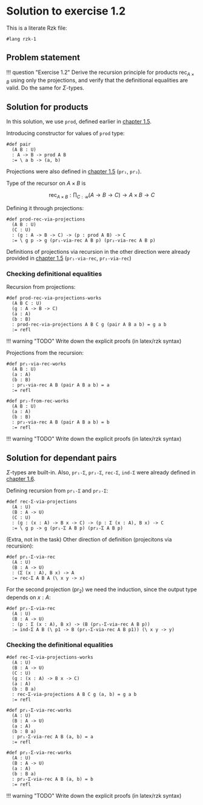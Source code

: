 # Solution to exercise 1.2

This is a literate Rzk file:

```rzk
#lang rzk-1
```

## Problem statement

!!! question "Exercise 1.2"
    Derive the recursion principle for products
    $\mathsf{rec}_{A \times B}$ using only the projections,
    and verify that the definitional equalities are valid.
    Do the same for $\Sigma$-types.

## Solution for products

In this solution, we use `prod`, defined earlier in [chapter 1.5](../05-product-types.rzk.md).

Introducing constructor for values of `prod` type:
```rzk
#def pair
  (A B : U)
  : A -> B -> prod A B
  := \ a b -> (a, b)
```

Projections were also defined in [chapter 1.5](../05-product-types.rzk.md) (`pr₁`, `pr₂`).

Type of the recursor on $A \times B$ is 

$$
\mathsf{rec}_{A \times B}: \prod_{C:\mathcal{U}} (A \rightarrow B \rightarrow C) \rightarrow A \times B \rightarrow C
$$

Defining it through projections:
```rzk
#def prod-rec-via-projections
  (A B : U)
  (C : U)
  : (g : A -> B -> C) -> (p : prod A B) -> C
  := \ g p -> g (pr₁-via-rec A B p) (pr₂-via-rec A B p)
```

Definitions of projections via recursion in the other direction were already provided in [chapter 1.5](../05-product-types.rzk.md) (`pr₁-via-rec`, `pr₂-via-rec`)

### Checking definitional equalities

Recursion from projections:
```rzk
#def prod-rec-via-projections-works
  (A B C : U)
  (g : A -> B -> C)
  (a : A)
  (b : B)
  : prod-rec-via-projections A B C g (pair A B a b) = g a b
  := refl
```

!!! warning "TODO"
    Write down the explicit proofs (in latex/rzk syntax)


Projections from the recursion:
```rzk
#def pr₁-via-rec-works
  (A B : U)
  (a : A)
  (b : B)
  : pr₁-via-rec A B (pair A B a b) = a
  := refl

#def pr₂-from-rec-works
  (A B : U)
  (a : A)
  (b : B)
  : pr₂-via-rec A B (pair A B a b) = b
  := refl
```

!!! warning "TODO"
    Write down the explicit proofs (in latex/rzk syntax)

## Solution for dependant pairs

$\Sigma$-types are built-in. Also, `pr₁-Σ`, `pr₂-Σ`, `rec-Σ`, `ind-Σ` were already defined in [chapter 1.6](../06-dependent-pair-types.rzk.md).

Defining recursion from `pr₁-Σ` and `pr₂-Σ`:
```rzk
#def rec-Σ-via-projections
  (A : U)
  (B : A -> U)
  (C : U)
  : (g : (x : A) -> B x -> C) -> (p : Σ (x : A), B x) -> C
  := \ g p -> g (pr₁-Σ A B p) (pr₂-Σ A B p)
```

(Extra, not in the task) Other direction of definition (projecitons via recursion):

```rzk
#def pr₁-Σ-via-rec
  (A : U)
  (B : A -> U)
  : (Σ (x : A), B x) -> A
  := rec-Σ A B A (\ x y -> x)
```

For the second projection ($\mathsf{pr}_2$) we need the induction, since the output type depends on $x : A$:
```rzk
#def pr₂-Σ-via-rec
  (A : U)
  (B : A -> U)
  : (p : Σ (x : A), B x) -> (B (pr₁-Σ-via-rec A B p))
  := ind-Σ A B (\ p1 -> B (pr₁-Σ-via-rec A B p1)) (\ x y -> y)
```

### Checking the definitional equalities

```rzk
#def rec-Σ-via-projections-works
  (A : U)
  (B : A -> U)
  (C : U)
  (g : (x : A) -> B x -> C)
  (a : A)
  (b : B a)
  : rec-Σ-via-projections A B C g (a, b) = g a b
  := refl

#def pr₁-Σ-via-rec-works
  (A : U)
  (B : A -> U)
  (a : A)
  (b : B a)
  : pr₁-Σ-via-rec A B (a, b) = a
  := refl

#def pr₂-Σ-via-rec-works
  (A : U)
  (B : A -> U)
  (a : A)
  (b : B a)
  : pr₂-Σ-via-rec A B (a, b) = b
  := refl
```

!!! warning "TODO"
    Write down the explicit proofs (in latex/rzk syntax)

